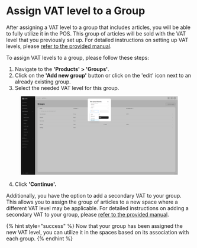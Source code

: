 # Assign VAT level to a Group

After assigning a VAT level to a group that includes articles, you will be able to fully utilize it in the POS. This group of articles will be sold with the VAT level that you previously set up. For detailed instructions on setting up VAT levels, please [refer to the provided manual](set-up-vat-levels.md).

To assign VAT levels to a group, please follow these steps:

1. Navigate to the **'Products' > 'Groups'**.
2. Click on the **'Add new group'** button or click on the 'edit' icon next to an already existing group.
3. Select the needed VAT level for this group.

<figure><img src="../../.gitbook/assets/Captura de pantalla (3).png" alt=""><figcaption></figcaption></figure>

4. Click **'Continue'.**

Additionally, you have the option to add a secondary VAT to your group. This allows you to assign the group of articles to a new space where a different VAT level may be applicable. For detailed instructions on adding a secondary VAT to your group, please [refer to the provided manual](add-secondary-vat.md).

{% hint style="success" %}
Now that your group has been assigned the new VAT level, you can utilize it in the spaces based on its association with each group.
{% endhint %}
